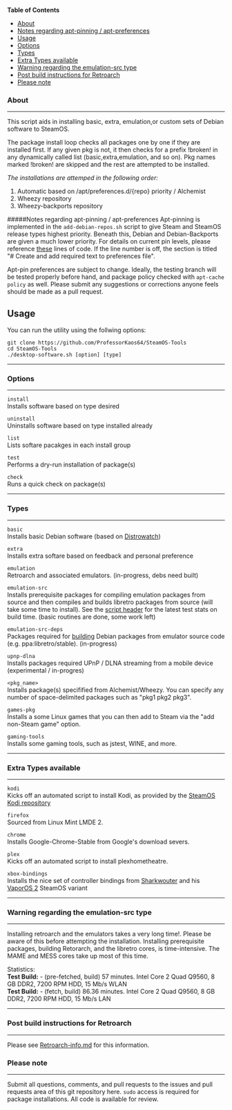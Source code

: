 <!-- START doctoc generated TOC please keep comment here to allow auto update -->
<!-- DON'T EDIT THIS SECTION, INSTEAD RE-RUN doctoc TO UPDATE -->
**Table of Contents**

- [About](#about)
- [Notes regarding apt-pinning / apt-preferences](#notes-regarding-apt-pinning--apt-preferences)
- [Usage](#usage)
- [Options](#options)
- [Types](#types)
- [Extra Types available](#extra-types-available)
- [Warning regarding the emulation-src type](#warning-regarding-the-emulation-src-type)
- [Post build instructions for Retroarch](#post-build-instructions-for-retroarch)
- [Please note](#please-note)

<!-- END doctoc generated TOC please keep comment here to allow auto update -->

### About
***
This script aids in installing basic, extra, emulation,or custom 
sets of Debian software to SteamOS. 

The package install loop checks all packages one by one if they are installed first. 
If any given pkg is not, it then checks for a prefix !broken! in any dynamically called list
(basic,extra,emulation, and so on). Pkg names marked !broken! are skipped and the rest are attempted to be installed. 

*The installations are attemped in the following order:*

1. Automatic based on /apt/preferences.d/{repo} priority / Alchemist
2. Wheezy repository
3. Wheezy-backports repository

#####Notes regarding apt-pinning / apt-preferences 
Apt-pinning is implemented in the `add-debian-repos.sh` script to give Steam and SteamOS release types highest priority. Beneath this, Debian and Debian-Backports are given a much lower priority. For details on current pin levels, please reference [these](https://github.com/ProfessorKaos64/SteamOS-Tools/blob/master/add-debian-repos.sh#L111) lines of code. If the line number is off, the section is titled "# Create and add required text to preferences file". 

Apt-pin preferences are subject to change. Ideally, the testing branch will be tested properly before hand, and package policy checked with `apt-cache policy` as well. Please submit any suggestions or corrections anyone feels should be made as a pull request.

## Usage

You can run the utility using the follwing options:

```
git clone https://github.com/ProfessorKaos64/SteamOS-Tools
cd SteamOS-Tools
./desktop-software.sh [option] [type]
```

***
### Options
***
`install`     
Installs software based on type desired 

`uninstall`     
Uninstalls software based on type installed already  

`list`     
Lists softare pacakges in each install group  

`test`       
Performs a dry-run installation of package(s) 

`check`         
Runs a quick check on package(s)  

***
### Types
***
`basic`    
Installs basic Debian software (based on [Distrowatch](http://distrowatch.com/table.php?distribution=debian))  

`extra`  
Installs extra softare based on feedback and personal preference  

`emulation`          
Retroarch and associated emulators. (in-progress, debs need built)  

`emulation-src`  
Installs prerequisite packages for compiling emulation packages from source and then compiles and builds libretro packages from source (will take some time to install). See the [script header](https://github.com/ProfessorKaos64/SteamOS-Tools/blob/master/scriptmodules/emu-from-source.shinc) for the latest test stats on build time.  (basic routines are done, some work left)     

`emulation-src-deps`            
Packages required for [building](https://wiki.debian.org/CreatePackageFromPPA) Debian packages from emulator source code (e.g. ppa:libretro/stable). (in-progress)  

`upnp-dlna`            
Installs packages required UPnP / DLNA streaming from a mobile device (experimental / in-progres)   

`<pkg_name>`     
Installs package(s) specifified from Alchemist/Wheezy. You can specify any number of space-delimited packages such as "pkg1 pkg2 pkg3".  

`games-pkg`           
Installs a some Linux games that you can then add to Steam via the "add non-Steam game" option.

`gaming-tools`         
Installs some gaming tools, such as jstest, WINE, and more.
***
### Extra Types available
***
`kodi`      
Kicks off an automated script to install Kodi, as provided by the [SteamOS Kodi repository](http://forum.kodi.tv/showthread.php?tid=197422)  

`firefox`      
Sourced from Linux Mint LMDE 2.    

`chrome`      
Installs Google-Chrome-Stable from Google's download severs.

`plex`      
Kicks off an automated script to install plexhometheatre.  

`xbox-bindings`      
Installs the nice set of controller bindings from [Sharkwouter](https://github.com/sharkwouter) and his [VaporOS 2](https://steamcommunity.com/groups/steamuniverse/discussions/1/612823460253620427/) SteamOS variant

***
### Warning regarding the emulation-src type
***
Installing retroarch and the emulators takes a very long time!. Please be aware of this before attempting the installation. Installing prerequisite packages, building Retorarch, and the libretro cores, is time-intensive. The MAME and MESS cores take up most of this time.

Statistics:    
**Test Build:** - (pre-fetched, build) 57 minutes. Intel Core 2 Quad Q9560, 8 GB DDR2, 7200 RPM HDD, 15 Mb/s WLAN  
**Test Build:** - (fetch, build) 86.36 minutes. Intel Core 2 Quad Q9560, 8 GB DDR2, 7200 RPM HDD, 15 Mb/s LAN

***
### Post build instructions for Retroarch
***

Please see [Retroarch-info.md](https://github.com/ProfessorKaos64/SteamOS-Tools/edit/testing/docs/retroarch-info.md) for this information.

### Please note
***

Submit all questions, comments, and pull requests to the issues and pull requests area of this git repository here. `sudo` access is required for package installations. All code is available for review.
